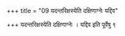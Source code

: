 +++
title = "09 यदन्तरिक्षस्येति दक्षिणाग्नेः यद्दिव"

+++
यदन्तरिक्षस्येति दक्षिणाग्नेः । यद्दिव इति पूर्वेषु ९